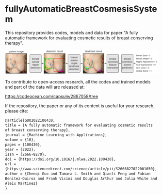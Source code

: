 # fullyAutomaticBreastCosmesisSystem
This repository provides codes, models and data for paper "A fully automatic framework for evaluating cosmetic results of breast conserving therapy".

![BREAST-COSMESIS flowchart](./figures/flowchart2.png?raw=true)

To contribute to open-access research, all the codes and trained models and part of the data will are released at:

https://codeocean.com/capsule/2887058/tree

If the repository, the paper or any of its content is useful for your research, please cite:
```
@article{GUO2022100430,
title = {A fully automatic framework for evaluating cosmetic results of breast conserving therapy},
journal = {Machine Learning with Applications},
volume = {10},
pages = {100430},
year = {2022},
issn = {2666-8270},
doi = {https://doi.org/10.1016/j.mlwa.2022.100430},
url = {https://www.sciencedirect.com/science/article/pii/S2666827022001050},
author = {Chenqi Guo and Tamara L. Smith and Qianli Feng and Fabian Benitez-Quiroz and Frank Vicini and Douglas Arthur and Julia White and Aleix Martinez}
}
```
